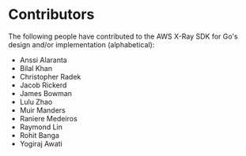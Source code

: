 # Contributors
The following people have contributed to the AWS X-Ray SDK for Go's design and/or implementation (alphabetical):
* Anssi Alaranta
* Bilal Khan
* Christopher Radek
* Jacob Rickerd
* James Bowman
* Lulu Zhao
* Muir Manders
* Raniere Medeiros
* Raymond Lin
* Rohit Banga
* Yogiraj Awati
